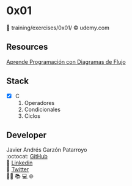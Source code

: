 # 0x01
:open_file_folder:
training/exercises/0x01/
:copyright:
udemy.com

## Resources
[Aprende Programación con Diagramas de Flujo](https://www.udemy.com/course-dashboard-redirect/?course_id=675742)

## Stack
* [x] C
  1. Operadores
  2. Condicionales
  3. Ciclos

## Developer
Javier Andrés Garzón Patarroyo  
:octocat: [GitHub](https://github.com/javierandresgp/)  
:link: [Linkedin](https://www.linkedin.com/in/javierandresgp/)  
:link: [Twitter](https://twitter.com/javierandresgp0)  
:man_technologist: :books: :computer: :globe_with_meridians:
